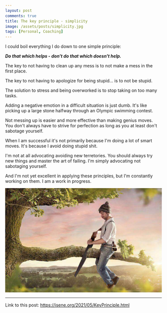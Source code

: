 ```yaml
---
layout: post
comments: true
title: The key principle - simplicity
image: /assets/posts/simplicity.jpg
tags: [Personal, Coaching]
---
```


I could boil everything I do down to one simple principle:

***Do that which helps - don't do that which doesn't help.***

The key to not having to clean up any mess is to not make a mess in the first place.

The key to not having to apologize for being stupid... is to not be stupid.

The solution to stress and being overworked is to stop taking on too many tasks.

Adding a negative emotion in a difficult situation is just dumb. It's like picking up a large stone halfway through an Olympic swimming contest.

Not messing up is easier and more effective than making genius moves. You don't always have to strive for perfection as long as you at least don't sabotage yourself.

When I am successful it's not primarily because I'm doing a lot of smart moves. It's because I avoid doing stupid shit.

I'm not at all advocating avoiding new terretories. You should always try new things and master the art of failing. I'm simply advocating not sabotaging yourself.

And I'm not yet excellent in applying these principles, but I'm constantly working on them. I am a work in progress.

![](/assets/posts/selfsabotage.jpg)

---
Link to this post: <https://isene.org/2021/05/KeyPrinciple.html>
